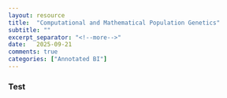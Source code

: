 ```yaml
---
layout: resource
title:  "Computational and Mathematical Population Genetics"
subtitle: ""
excerpt_separator: "<!--more-->"
date:	2025-09-21
comments: true
categories: ["Annotated BI"]
---
```


### Test
